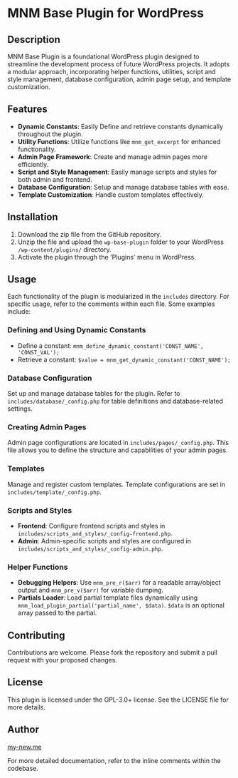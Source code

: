 # MNM Base Plugin for WordPress

## Description
MNM Base Plugin is a foundational WordPress plugin designed to streamline the development process of future WordPress projects. It adopts a modular approach, incorporating helper functions, utilities, script and style management, database configuration, admin page setup, and template customization.

## Features
- **Dynamic Constants**: Easily Define and retrieve constants dynamically throughout the plugin.
- **Utility Functions**: Utilize functions like `mnm_get_excerpt` for enhanced functionality.
- **Admin Page Framework**: Create and manage admin pages more efficiently.
- **Script and Style Management**: Easily manage scripts and styles for both admin and frontend.
- **Database Configuration**: Setup and manage database tables with ease.
- **Template Customization**: Handle custom templates effectively.

## Installation
1. Download the zip file from the GitHub repository.
2. Unzip the file and upload the `wp-base-plugin` folder to your WordPress `/wp-content/plugins/` directory.
3. Activate the plugin through the 'Plugins' menu in WordPress.

## Usage
Each functionality of the plugin is modularized in the `includes` directory. For specific usage, refer to the comments within each file. Some examples include:

### Defining and Using Dynamic Constants
- Define a constant: `mnm_define_dynamic_constant('CONST_NAME', 'CONST_VAL');`
- Retrieve a constant: `$value = mnm_get_dynamic_constant('CONST_NAME');`

### Database Configuration
Set up and manage database tables for the plugin. Refer to `includes/database/_config.php` for table definitions and database-related settings.

### Creating Admin Pages
Admin page configurations are located in `includes/pages/_config.php`. This file allows you to define the structure and capabilities of your admin pages.

### Templates
Manage and register custom templates. Template configurations are set in `includes/template/_config.php`.

### Scripts and Styles
- **Frontend**: Configure frontend scripts and styles in `includes/scripts_and_styles/_config-frontend.php`.
- **Admin**: Admin-specific scripts and styles are configured in `includes/scripts_and_styles/_config-admin.php`.

### Helper Functions
- **Debugging Helpers**: Use `mnm_pre_r($arr)` for a readable array/object output and `mnm_pre_v($arr)` for variable dumping.
- **Partials Loader**: Load partial template files dynamically using `mnm_load_plugin_partial('partial_name', $data)`. `$data` is an optional array passed to the partial.

## Contributing
Contributions are welcome. Please fork the repository and submit a pull request with your proposed changes.

## License
This plugin is licensed under the GPL-3.0+ license. See the LICENSE file for more details.

## Author
[my-new.me](https://my-new.me)

For more detailed documentation, refer to the inline comments within the codebase.